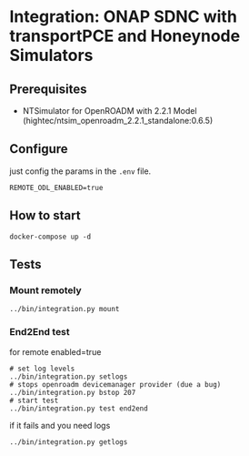 # Integration: ONAP SDNC with transportPCE and Honeynode Simulators

## Prerequisites

  * NTSimulator for OpenROADM with 2.2.1 Model (hightec/ntsim_openroadm_2.2.1_standalone:0.6.5)

## Configure

just config the params in the ```.env``` file.

```
REMOTE_ODL_ENABLED=true
```

## How to start

```
docker-compose up -d
```

## Tests

### Mount remotely

```
../bin/integration.py mount
```

### End2End test

for remote enabled=true
```
# set log levels
../bin/integration.py setlogs
# stops openroadm devicemanager provider (due a bug)
../bin/integration.py bstop 207
# start test
../bin/integration.py test end2end
```

if it fails and you need logs
```
../bin/integration.py getlogs
```
